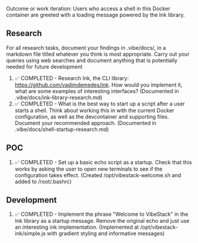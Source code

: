 <!-- This document holds the tasks that have previously been completed, or need to be completed. Please ensure a consistent format for your tasks. Please add to this list when performing a task. You can also choose to add ideas for future work here, even if you are not intending to take those actions currently. -->

Outcome or work iteration: Users who access a shell in this Docker container are greeted with a loading message powered by the Ink library. 

## Research
For all research tasks, document your findings in .vibe/docs/, in a markdown file titled whatever you think is most appropriate. Carry out your queries using web searches and document anything that is potentially needed for future development
1. ✅ COMPLETED - Research Ink, the CLI library: https://github.com/vadimdemedes/ink. How would you implement it, what are some examples of interesting interfaces? (Documented in .vibe/docs/ink-library-research.md)
2. ✅ COMPLETED - What is the best way to start up a script after a user starts a shell. Think about working this in with the current Docker configuration, as well as the devcontainer and supporting files. Document your recommended approach. (Documented in .vibe/docs/shell-startup-research.md)

## POC
1. ✅ COMPLETED - Set up a basic echo script as a startup. Check that this works by asking the user to open new terminals to see if the configuration takes effect. (Created /opt/vibestack-welcome.sh and added to /root/.bashrc)

## Development
1. ✅ COMPLETED - Implement the phrase "Welcome to VibeStack" in the Ink library as a startup message. Remove the original echo and just use an interesting ink implementation. (Implemented at /opt/vibestack-ink/simple.js with gradient styling and informative messages) 